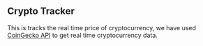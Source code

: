 ## Crypto Tracker
This is tracks the real time price of cryptocurrency, we have used [CoinGecko API](https://www.coingecko.com/en/api) to get real time cryptocurrency data.